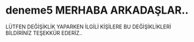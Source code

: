 # deneme5 MERHABA ARKADAŞLAR.. 
LÜTFEN DEĞİŞİKLİK  YAPARKEN İLGİLİ KİŞİLERE BU DEĞİŞİKLİKLERİ BİLDİRİNİZ TEŞEKKÜR EDERİZ..
